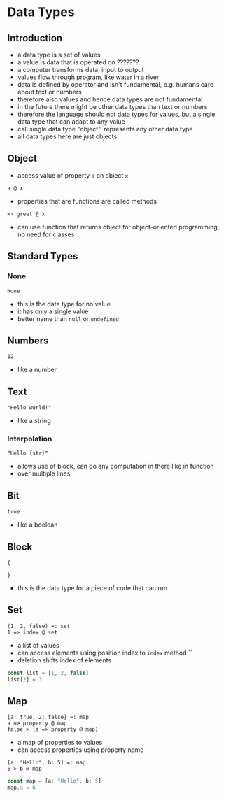 # Data Types



## Introduction

- a data type is a set of values
- a value is data that is operated on ???????
- a computer transforms data, input to output
- values flow through program, like water in a river
- data is defined by operator and isn't fundamental, e.g. humans care about text or numbers
- therefore also values and hence data types are not fundamental
- in the future there might be other data types than text or numbers
- therefore the language should not data types for values, but a single data type that can adapt to any value
- call single data type "object", represents any other data type
- all data types here are just objects



## Object

- access value of property `a` on object `x`

```
a @ x
```

- properties that are functions are called methods

```
=> greet @ x
```

- can use function that returns object for object-oriented programming, no need for classes




## Standard Types

### None

```
None
```

- this is the data type for no value
- it has only a single value
- better name than `null` or `undefined`

## Numbers

```
12
```

- like a number

## Text

```
"Hello world!"
```

- like a string

### Interpolation

```
"Hello {str}"
```

- allows use of block, can do any computation in there like in function
- over multiple lines

## Bit

```
true
```

- like a boolean

## Block

```
{

}
```

- this is the data type for a piece of code that can run

## Set

```
(1, 2, false) =: set
1 => index @ set
```

- a list of values
- can access elements using position index to `index` method ``
- deletion shifts index of elements

```js
const list = [1, 2, false]
list[2] = 3
```

## Map

```
[a: true, 2: false] =: map
a => property @ map
false > (a => property @ map)

```

- a map of properties to values
- can access properties using property name

```
[a: "Hello", b: 5] =: map
6 > b @ map
```

```js
const map = [a: "Hello", b: 5]
map.a = 6
```